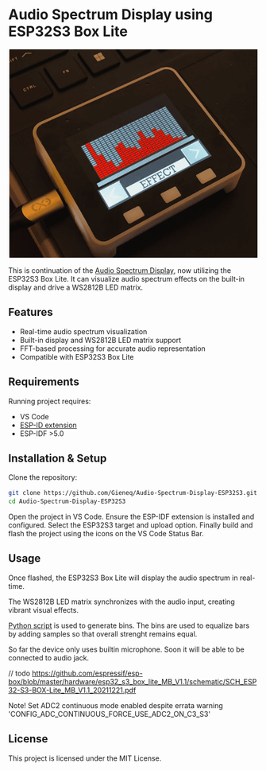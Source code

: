 # Audio Spectrum Display using ESP32S3 Box Lite

<p align="center">
  <img width="500" alt="Audio Spectrum Display using ESP32S3, FFT and WS2812B FastLED strip" src="res/visual_effect.png">
</p>


This is continuation of the [Audio Spectrum Display](https://github.com/Gieneq/Audio-Spectrum-Display), now utilizing the ESP32S3 Box Lite. It can visualize audio spectrum effects on the built-in display and drive a WS2812B LED matrix.

## Features
- Real-time audio spectrum visualization
- Built-in display and WS2812B LED matrix support
- FFT-based processing for accurate audio representation
- Compatible with ESP32S3 Box Lite

## Requirements

Running project requires:
- VS Code
- [ESP-ID extension](https://marketplace.visualstudio.com/items?itemName=espressif.esp-idf-extension)
- ESP-IDF >5.0

## Installation & Setup

Clone the repository:
```sh
git clone https://github.com/Gieneq/Audio-Spectrum-Display-ESP32S3.git
cd Audio-Spectrum-Display-ESP32S3
```
Open the project in VS Code. Ensure the ESP-IDF extension is installed and configured. Select the ESP32S3 target and upload option. Finally build and flash the project using the icons on the VS Code Status Bar.

## Usage

Once flashed, the ESP32S3 Box Lite will display the audio spectrum in real-time.

The WS2812B LED matrix synchronizes with the audio input, creating vibrant visual effects.

[Python script](tools/bins_gen.py) is used to generate bins. The bins are used to equalize bars by adding samples so that overall strenght remains equal.

So far the device only uses builtin microphone. Soon it will be able to be connected to audio jack.

// todo
https://github.com/espressif/esp-box/blob/master/hardware/esp32_s3_box_lite_MB_V1.1/schematic/SCH_ESP32-S3-BOX-Lite_MB_V1.1_20211221.pdf

Note! Set ADC2 continuous mode enabled despite errata warning 'CONFIG_ADC_CONTINUOUS_FORCE_USE_ADC2_ON_C3_S3'

## License

This project is licensed under the MIT License.